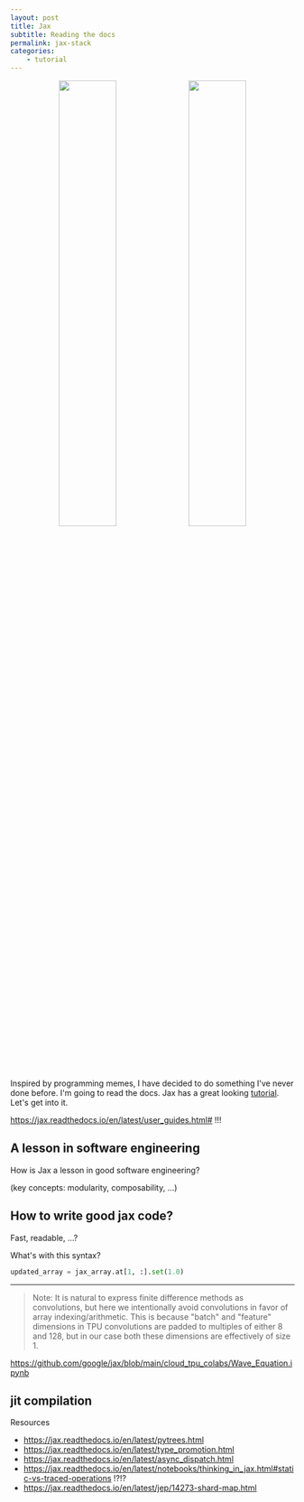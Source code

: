 ```yaml
---
layout: post
title: Jax
subtitle: Reading the docs 
permalink: jax-stack
categories:
    - tutorial
---
```



<p align="center" width="100%">
</p>

<p align="center" width="100%">
    <img width="45%" src="{{ site.baseurl }}/assets/jax/debug-meme.jpg">
    <img width="45%" src="{{ site.baseurl }}/assets/jax/common-issues-meme.webp">
</p>

Inspired by programming memes, I have decided to do something I've never done before. I'm going to read the docs.
Jax has a great looking [tutorial](https://jax.readthedocs.io/en/latest/autodidax.html). 
Let's get into it.


https://jax.readthedocs.io/en/latest/user_guides.html#
!!!


<!-- WANT to contribute?!

- look at issues (try solving some?)
- add a new diferentiable op? (sorting, LP, ?)
- ? -->

## A lesson in software engineering

How is Jax a lesson in good software engineering?

(key concepts: modularity, composability, ...)


## How to write good jax code?
Fast, readable, ...?

What's with this syntax?

```python
updated_array = jax_array.at[1, :].set(1.0)
```

***

> Note: It is natural to express finite difference methods as convolutions, but here we intentionally avoid convolutions in favor of array indexing/arithmetic. This is because "batch" and "feature" dimensions in TPU convolutions are padded to multiples of either 8 and 128, but in our case both these dimensions are effectively of size 1.

https://github.com/google/jax/blob/main/cloud_tpu_colabs/Wave_Equation.ipynb


## jit compilation





Resources

- https://jax.readthedocs.io/en/latest/pytrees.html
- https://jax.readthedocs.io/en/latest/type_promotion.html
- https://jax.readthedocs.io/en/latest/async_dispatch.html
- https://jax.readthedocs.io/en/latest/notebooks/thinking_in_jax.html#static-vs-traced-operations !?!?
- https://jax.readthedocs.io/en/latest/jep/14273-shard-map.html